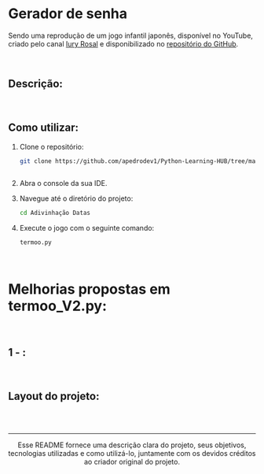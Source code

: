 # Gerador de senha

Sendo uma reprodução de um jogo infantil japonês, disponível no YouTube, criado pelo canal [Iury Rosal](https://www.youtube.com/watch?v=ridIE7ZS5KI&list=PLshkB4NQEfC7jz8Ig-JcqwjZz8WSI2s8W&index=6
) e disponibilizado no [repositório do GitHub](https://github.com/iuryrosal/projetos-python/tree/main/level-a/06).


</br>

## Descrição:

</br>

## Como utilizar: 
1. Clone o repositório:
   ```bash
   git clone https://github.com/apedrodev1/Python-Learning-HUB/tree/main/Adivinha%C3%A7%C3%A3o%20Datas
  
2. Abra o console da sua IDE.

3. Navegue até o diretório do projeto:
    ```bash
   cd Adivinhação Datas
4. Execute o jogo com o seguinte comando:
     ```bash
     termoo.py
</br>

# Melhorias propostas em termoo_V2.py:
</br>

## 1 - :


</br>

## Layout do projeto:
</br>
<p align="center"> 
<img src=""
<\p>



  ---
  
<p align="center">
  Esse README fornece uma descrição clara do projeto, seus objetivos, tecnologias utilizadas e como utilizá-lo, juntamente com os devidos créditos ao criador original do projeto.
</p>
